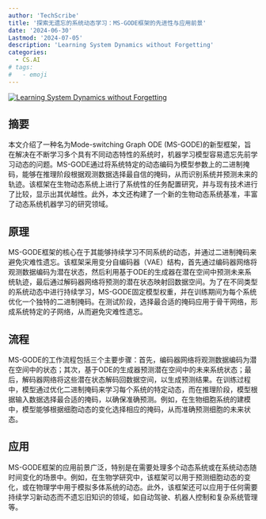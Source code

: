 ```yaml
---
author: 'TechScribe'
title: '探索无遗忘的系统动态学习：MS-GODE框架的先进性与应用前景'
date: '2024-06-30'
Lastmod: '2024-07-05'
description: 'Learning System Dynamics without Forgetting'
categories:
  - CS.AI
# tags:
#   - emoji
---
```


[![Learning System Dynamics without Forgetting](https://arxiv-research-1301205113.cos.ap-guangzhou.myqcloud.com/images/2407.00717v1.pdf_0.jpg)](https://arxiv.org/abs/2407.00717v1)

## 摘要

本文介绍了一种名为Mode-switching Graph ODE (MS-GODE)的新型框架，旨在解决在不断学习多个具有不同动态特性的系统时，机器学习模型容易遗忘先前学习动态的问题。MS-GODE通过将系统特定的动态编码为模型参数上的二进制掩码，能够在推理阶段根据观测数据选择最自信的掩码，从而识别系统并预测未来的轨迹。该框架在生物动态系统上进行了系统性的任务配置研究，并与现有技术进行了比较，显示出其优越性。此外，本文还构建了一个新的生物动态系统基准，丰富了动态系统机器学习的研究领域。<!--more-->

## 原理

MS-GODE框架的核心在于其能够持续学习不同系统的动态，并通过二进制掩码来避免灾难性遗忘。该框架采用变分自编码器（VAE）结构，首先通过编码器网络将观测数据编码为潜在状态，然后利用基于ODE的生成器在潜在空间中预测未来系统轨迹，最后通过解码器网络将预测的潜在状态映射回数据空间。为了在不同类型的系统动态中进行持续学习，MS-GODE固定模型权重，并在训练期间为每个系统优化一个独特的二进制掩码。在测试阶段，选择最合适的掩码应用于骨干网络，形成系统特定的子网络，从而避免灾难性遗忘。

## 流程

MS-GODE的工作流程包括三个主要步骤：首先，编码器网络将观测数据编码为潜在空间中的状态；其次，基于ODE的生成器预测潜在空间中的未来系统状态；最后，解码器网络将这些潜在状态解码回数据空间，以生成预测结果。在训练过程中，模型通过优化二进制掩码来学习每个系统的特定动态，而在推理阶段，模型根据输入数据选择最合适的掩码，以确保准确预测。例如，在生物细胞系统的建模中，模型能够根据细胞动态的变化选择相应的掩码，从而准确预测细胞的未来状态。

## 应用

MS-GODE框架的应用前景广泛，特别是在需要处理多个动态系统或在系统动态随时间变化的场景中。例如，在生物学研究中，该框架可以用于预测细胞动态的变化，或在物理学中用于模拟多体系统的动态。此外，该框架还可以应用于任何需要持续学习新动态而不遗忘旧知识的领域，如自动驾驶、机器人控制和复杂系统管理等。